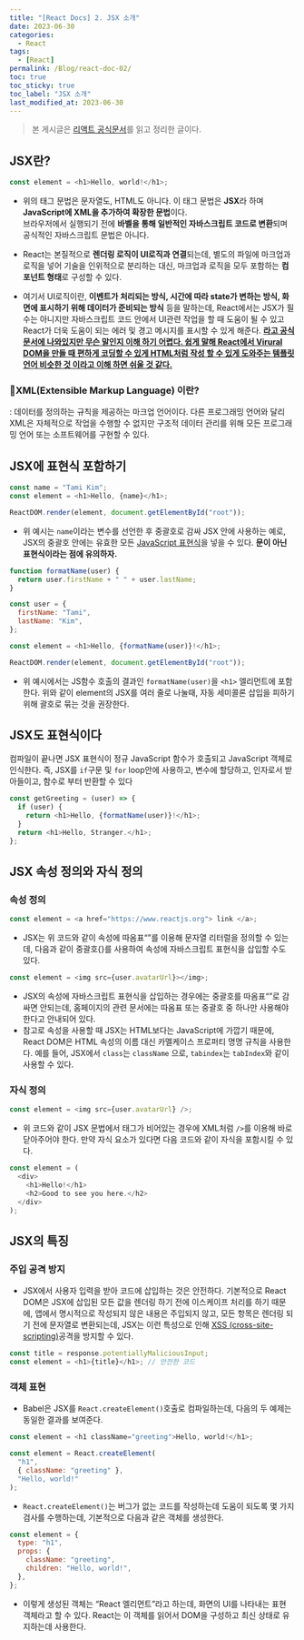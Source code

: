 ```yaml
---
title: "[React Docs] 2️. JSX 소개"
date: 2023-06-30
categories:
  - React
tags:
  - [React]
permalink: /Blog/react-doc-02/
toc: true
toc_sticky: true
toc_label: "JSX 소개"
last_modified_at: 2023-06-30
---
```


> 본 게시글은 [리액트 공식문서](https://reactjs.org/docs/getting-started.html)를 읽고 정리한 글이다.

## JSX란?

```js
const element = <h1>Hello, world!</h1>;
```

- 위의 태그 문법은 문자열도, HTML도 아니다. 이 태그 문법은 **JSX**라 하며 **JavaScript에 XML을 추가하여 확장한 문법**이다.  
  브라우저에서 실행되기 전에 **바벨을 통해 일반적인 자바스크립트 코드로 변환**되며 공식적인 자바스크립트 문법은 아니다.

- React는 본질적으로 **렌더링 로직이 UI로직과 연결**되는데, 별도의 파일에 마크업과 로직을 넣어 기술을 인위적으로 분리하는 대신, 마크업과 로직을 모두 포함하는 **컴포넌트 형태**로 구성할 수 있다.

- 여기서 UI로직이란, **이벤트가 처리되는 방식, 시간에 따라 state가 변하는 방식, 화면에 표시하기 위해 데이터가 준비되는 방식** 등을 말하는데, React에서는 JSX가 필수는 아니지만 자바스크립트 코드 안에서 UI관련 작업을 할 때 도움이 될 수 있고 React가 더욱 도움이 되는 에러 및 경고 메시지를 표시할 수 있게 해준다. **<u>라고 공식 문서에 나와있지만 무슨 말인지 이해 하기 어렵다. 쉽게 말해 React에서 Virural DOM을 만들 때 편하게 코딩할 수 있게 HTML처럼 작성 할 수 있게 도와주는 템플릿 언어 비슷한 것 이라고 이해 하면 쉬울 것 같다.</u>**

### 🤔XML(Extensible Markup Language) 이란?

: 데이터를 정의하는 규칙을 제공하는 마크업 언어이다. 다른 프로그래밍 언어와 달리 XML은 자체적으로 작업을 수행할 수 없지만 구조적 데이터 관리를 위해 모든 프로그래밍 언어 또는 소프트웨어를 구현할 수 있다.

## JSX에 표현식 포함하기

```js
const name = "Tami Kim";
const element = <h1>Hello, {name}</h1>;

ReactDOM.render(element, document.getElementById("root"));
```

- 위 예시는 `name`이라는 변수를 선언한 후 중괄호로 감싸 JSX 안에 사용하는 예로, JSX의 중괄호 안에는 유효한 모든 [JavaScript 표현식](<https://developer.mozilla.org/ko/docs/Web/JavaScript/Guide/Expressions_and_Operators#%ED%91%9C%ED%98%84(%EC%8B%9D)>)을 넣을 수 있다. **문이 아닌 표현식이라는 점에 유의하자.**

```js
function formatName(user) {
  return user.firstName + " " + user.lastName;
}

const user = {
  firstName: "Tami",
  lastName: "Kim",
};

const element = <h1>Hello, {formatName(user)}!</h1>;

ReactDOM.render(element, document.getElementById("root"));
```

- 위 예시에서는 JS함수 호출의 결과인 `formatName(user)`을 `<h1>` 엘리먼트에 포함한다. 위와 같이 element의 JSX를 여러 줄로 나눌때, 자동 세미콜론 삽입을 피하기 위해 괄호로 묶는 것을 권장한다.

## JSX도 표현식이다

컴파일이 끝나면 JSX 표현식이 정규 JavaScript 함수가 호출되고 JavaScript 객체로 인식한다.
즉, JSX를 `if`구문 및 `for` loop안에 사용하고, 변수에 할당하고, 인자로서 받아들이고, 함수로 부터 반환할 수 있다

```js
const getGreeting = (user) => {
  if (user) {
    return <h1>Hello, {formatName(user)}!</h1>;
  }
  return <h1>Hello, Stranger.</h1>;
};
```

## JSX 속성 정의와 자식 정의

### 속성 정의

```js
const element = <a href="https://www.reactjs.org"> link </a>;
```

- JSX는 위 코드와 같이 속성에 따옴표“”를 이용해 문자열 리터럴을 정의할 수 있는데, 다음과 같이 중괄호{}를 사용하여 속성에 자바스크립트 표현식을 삽입할 수도 있다.

```js
const element = <img src={user.avatarUrl}></img>;
```

- JSX의 속성에 자바스크립트 표현식을 삽입하는 경우에는 중괄호를 따옴표“”로 감싸면 안되는데, 홈페이지의 관련 문서에는 따옴표 또는 중괄호 중 하나만 사용해야 한다고 안내되어 있다.
- 참고로 속성을 사용할 때 JSX는 HTML보다는 JavaScript에 가깝기 때문에, React DOM은 HTML 속성의 이름 대신 카멜케이스 프로퍼티 명명 규칙을 사용한다. 예를 들어, JSX에서 `class`는 `className` 으로, `tabindex`는 `tabIndex`와 같이 사용할 수 있다.

### 자식 정의

```js
const element = <img src={user.avatarUrl} />;
```

- 위 코드와 같이 JSX 문법에서 태그가 비어있는 경우에 XML처럼 `/>`를 이용해 바로 닫아주어야 한다. 만약 자식 요소가 있다면 다음 코드와 같이 자식을 포함시킬 수 있다.

```js
const element = (
  <div>
    <h1>Hello!</h1>
    <h2>Good to see you here.</h2>
  </div>
);
```

## JSX의 특징

### 주입 공격 방지

- JSX에서 사용자 입력을 받아 코드에 삽입하는 것은 안전하다. 기본적으로 React DOM은 JSX에 삽입된 모든 값을 렌더링 하기 전에 이스케이프 처리를 하기 때문에, 앱에서 명시적으로 작성되지 않은 내용은 주입되지 않고, 모든 항목은 렌더링 되기 전에 문자열로 변환되는데, JSX는 이런 특성으로 인해 [XSS (cross-site-scripting)](https://ko.wikipedia.org/wiki/%EC%82%AC%EC%9D%B4%ED%8A%B8_%EA%B0%84_%EC%8A%A4%ED%81%AC%EB%A6%BD%ED%8C%85)공격을 방지할 수 있다.

```js
const title = response.potentiallyMaliciousInput;
const element = <h1>{title}</h1>; // 안전한 코드
```

### 객체 표현

- Babel은 JSX를 `React.createElement()`호출로 컴파일하는데, 다음의 두 예제는 동일한 결과를 보여준다.

```js
const element = <h1 className="greeting">Hello, world!</h1>;
```

```js
const element = React.createElement(
  "h1",
  { className: "greeting" },
  "Hello, world!"
);
```

- `React.createElement()`는 버그가 없는 코드를 작성하는데 도움이 되도록 몇 가지 검사를 수행하는데, 기본적으로 다음과 같은 객체를 생성한다.

```js
const element = {
  type: "h1",
  props: {
    className: "greeting",
    children: "Hello, world!",
  },
};
```

- 이렇게 생성된 객체는 “React 엘리먼트”라고 하는데, 화면의 UI를 나타내는 표현 객체라고 할 수 있다. React는 이 객체를 읽어서 DOM을 구성하고 최신 상태로 유지하는데 사용한다.
